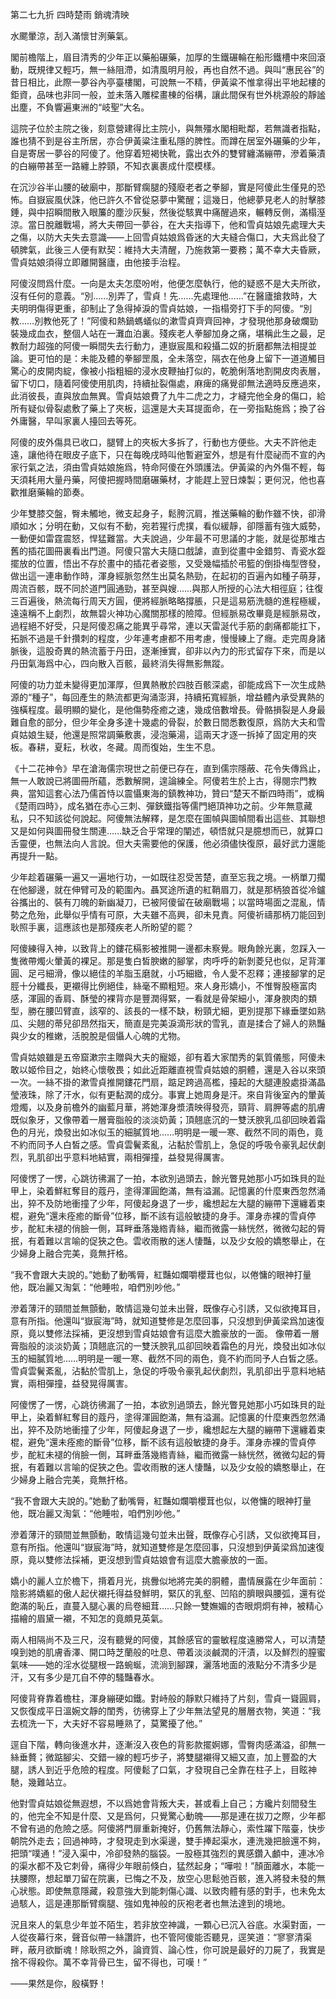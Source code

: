 第二七九折 四時楚雨 銷魂清映

水颸暈涼，刮入滿懷甘洌藥氣。

閣前檐階上，眉目清秀的少年正以藥船碾藥，加厚的生鐵碾輪在船形鐵槽中來回滾動，既規律又輕巧，無一絲阻滯，如清風明月般，再也自然不過。與叫“惠民谷”的昔日相比，此際一夢谷內亭臺樓閣，可說無一不精，伊黃粱不惟拿得出平地起樓的鉅資，品味也非同一般，並未落入雕樑畫棟的俗構，讓此間保有世外桃源般的靜謐出塵，不負響遍東洲的“岐聖”大名。

這院子位於主院之後，刻意營建得比主院小，與無殭水閣相毗鄰，若無識者指點，誰也猜不到是谷主所居，亦合伊黃粱注重私隱的脾性。而蹲在居室外碾藥的少年，自是寄居一夢谷的阿傻了。他穿着短褐快靴，露出衣外的雙臂纏滿繃帶，滲着藥漬的白繃帶甚至一路纏上脖頸，不知衣裏裹成什麼模樣。

在沉沙谷半山腰的破廟中，那斷臂瘸腿的殘廢老者之拳腳，實是阿傻此生僅見的恐怖。自嶽宸風伏誅，他已許久不曾從惡夢中驚醒；這幾日，他總夢見老人的肘擊膝錘，與中招瞬間散入眼簾的塵沙灰髮，然後從駭異中痛醒過來，輾轉反側，滿榻溼涼。當日脫離戰場，將大夫帶回一夢谷，在大夫指導下，他和雪貞姑娘先處理大夫之傷，以防大夫失去意識——上回雪貞姑娘爲昏迷的大夫縫合傷口，大夫爲此發了頓脾氣，此後三人便有默契：維持大夫清醒，乃施救第一要務；萬不幸大夫昏厥，雪貞姑娘須得立即離開醫廬，由他接手治程。

阿傻沒問爲什麼。一向是太夫怎麼吩咐，他便怎麼執行，他的疑惑不是大夫所欲，沒有任何的意義。“別……別弄了，雪貞！先……先處理他……”在醫廬搶救時，大夫明明傷得更重，卻制止了急得掉淚的雪貞姑娘，一指榻旁打下手的阿傻。“別教……別教他死了！”阿傻和熱鍋螞蟻似的漱雪貞齊齊回神，才發現他那身破爛勁裝幾成血衣，整個人站在一灘血泊裏。殘疾老人拳腳加身之痛，堪稱此生之最，足教耐力超強的阿傻一瞬間失去行動力，連嶽宸風和殺攝二奴的折磨都無法相提並論。更可怕的是：未能及體的拳腳罡風，全未落空，隔衣在他身上留下一道道觸目驚心的皮開肉綻，像被小指粗細的浸水皮鞭抽打似的，乾脆俐落地割開皮肉表層，留下切口，隨着阿傻使用肌肉，持續扯裂傷處，麻痺的痛覺卻無法適時反應過來，此消彼長，直與放血無異。雪貞姑娘費了九牛二虎之力，才縫完他全身的傷口，給所有疑似骨裂處敷了藥上了夾板，這還是大夫耳提面命，在一旁指點施爲；換了谷外庸醫，早叫家裏人擡回去等死。

阿傻的皮外傷具已收口，腿臂上的夾板大多拆了，行動也方便些。大夫不許他走遠，讓他待在眼皮子底下，只在每晚戌時叫他暫避室外，想是有什麼祕而不宣的內家行氣之法，須由雪貞姑娘施爲，特命阿傻在外頭護法。伊黃粱的內外傷不輕，每天須耗用大量丹藥，阿傻把握時間磨碾藥材，才能趕上翌日煉製；更何況，他也喜歡推磨藥輪的節奏。

少年雙膝交盤，臀未觸地，微支起身子，鬆胯沉肩，推送藥輪的動作雖不快，卻滑順如水；分明在動，又似有不動，宛若猩行虎撲，看似緩靜，卻隱蓄有強大威勢，一動便如雷霆震怒，悍猛難當。大夫說過，少年最不可思議的才能，就是從那堆古舊的插花圖冊裏看出門道。阿傻只當大夫隨口戲謔，直到從畫中金錯剪、青瓷水盌擺放的位置，悟出不存於畫中的插花者姿態，又受幾幅插於弔籃的倒掛梅型啓發，做出這一連串動作時，渾身經脈忽然生出莫名熱勁，在起初的百遍內如種子萌芽，周流百骸，既不同於道門圓通勁，甚至與嫂……與那人所授的心法大相徑庭；往復三百遍後，熱流每行周天方圓，便將經脈略略撐脹，只是這易筋洗髓的進程極緩，遠遠稱不上劇烈，故無碧火神功心魔關那樣的險障。但經脈易改畢竟是經脈易改，過程絕不好受，只是阿傻忍痛之能異乎尋常，連以天雷涎代手筋的劇痛都能扛下，拓脈不過是千針攢刺的程度，少年連考慮都不用考慮，慢慢練上了癮。走完周身諸脈後，這股奇異的熱流蓄于丹田，逐漸捶實，卻非以內力的形式留存下來，而是以丹田氣海爲中心，四向散入百骸，最終消失得無影無蹤。

阿傻的功力並未變得更加渾厚，但異熱散於四肢百骸深處，卻能成爲下一次生成熱源的“種子”，每回產生的熱流都更洶涌澎湃，持續拓寬經脈，增益體內承受異熱的強橫程度。最明顯的變化，是他傷勢痊癒之速，幾成倍數增長。骨骼損裂是人身最難自愈的部分，但少年全身多達十幾處的骨裂，於數日間悉數復原，爲防大夫和雪貞姑娘生疑，他還是照常調藥敷裹，浸泡藥湯，這兩天才逐一拆掉了固定用的夾板。春耕，夏耘，秋收，冬藏。周而復始，生生不息。

《十二花神令》早在滄海儒宗現世之前便已存在，直到儒宗隱蔽、花令失傳爲止，無一人敢說已將圖冊所蘊，悉數解開，遑論練全。阿傻若生於上古，得閱宗門教典，當知這套心法乃儒首恃以震懾東海的鎮教神功，贊曰“楚天不斷四時雨”，或稱《楚雨四時》，成名猶在赤心三刺、彈鋏鐵指等儒門絕頂神功之前。少年無意藏私，只不知該從何說起。阿傻無法解釋，是怎麼在圖幀與圖幀間看出這些、其聯想又是如何與圖冊發生關連……缺乏合乎常理的闡述，頓悟就只是臆想而已，就算口舌靈便，也無法向人言說。但大夫需要他的保護，他必須儘快復原，最好武力還能再提升一點。

少年趁着碾藥一遍又一遍地行功，一如既往忍受苦楚，直至忘我之境。一柄單刀擱在他腳邊，就在伸臂可及的範圍內。聶冥途所遺的紅鞘眉刀，就是那柄狼首從冷鑪谷攜出的、裝有刀魄的新幽凝刀，已被阿傻留在破廟戰場；以當時場面之混亂，情勢之危殆，此舉似乎情有可原，大夫雖不高興，卻未見責。阿傻祈禱那柄刀能回到耿照手裏，這應該也是那殘疾老人所盼望的罷？

阿傻練得入神，以致背上的鏤花槅影被推開一邊都未察覺。眼角餘光裏，忽踩入一隻微帶燭火暈黃的裸足。那是隻白皙腴嫩的腳掌，肉呼呼的新剝菱兒也似，足背渾圓、足弓細滑，像以絕佳的羊脂玉磨就，小巧細緻，令人愛不忍釋；連接腳掌的足脛十分纖長，更襯得比例絕佳，絲毫不顯粗短。來人身形嬌小，不惟臀股極富肉感，渾圓的香肩、酥瑩的裸背亦是豐潤得緊，一看就是骨架細小，渾身腴肉的類型，勝在腰凹臂直，該窄的、該長的一樣不缺，粉頸尤細，更別提那下緣垂墜如熟瓜、尖翹的蒂兒卻昂然指天，簡直是完美淚滴形狀的雪乳，直是揉合了婦人的熟豔與少女的稚嫩，活脫脫是個懾人心魄的尤物。

雪貞姑娘雖是五帝窟漱宗主贈與大夫的寵姬，卻有着大家閨秀的氣質儀態，阿傻未敢以姬伶目之，始終心懷敬畏；如此近距離直視雪貞姑娘的胴體，還是入谷以來頭一次。一絲不掛的漱雪貞推開鏤花門扇，踮足跨過高檻，擡起的大腿連股處掛滿晶瑩液珠，除了汗水，似有更黏潤的成分。事實上她周身是汗。來自背後室內的暈黃燈燭，以及身前檐外的幽藍月華，將她渾身漿漬映得發亮，頸背、肩胛等處的肌膚既似象牙，又像帶着一層膏脂般的淡淡奶黃；頂翹底沉的一雙沃腴乳瓜卻回映着霜色的月光，煥發出如冰似玉的細膩質地……明明是一暖一寒、截然不同的兩色，竟不約而同予人白皙之感。雪貞雲鬢紊亂，沾黏於雪肌上，急促的呼吸令豪乳起伏劇烈，乳肌卻出乎意料地結實，兩相彈撞，益發晃得厲害。

阿傻愣了一愣，心跳彷彿漏了一拍，本欲別過頭去，餘光瞥見她那小巧如珠貝的趾甲上，染着鮮紅奪目的蔻丹，塗得渾圓飽滿，無有溢漏。記憶裏的什麼東西忽然涌出，猝不及防地衝撞了少年，阿傻起身退了一步，纔想起左大腿的繃帶下還纏着束棍，避免“還未痊癒的斷骨”位移，斷不該有這般敏捷的身手。渾身赤裸的雪貞停步，酡紅未褪的俏臉一側，耳畔垂落幾綹青絲，繼而微露一絲恍然，微微勾起的脣抿，有着難以言喻的促狹之色。雲收雨散的迷人悽豔，以及少女般的嬌憨舉止，在少婦身上融合完美，竟無扞格。

“我不會跟大夫說的。”她動了動嘴脣，紅豔如爛嚼櫻茸也似，以倦慵的眼神打量他，既冶麗又淘氣：“他睡啦，咱們別吵他。”

滲着薄汗的頸間並無顫動，敢情這幾句並未出聲，既像存心引誘，又似欲掩耳目，意有所指。他還叫“嶽宸海”時，就知道雙修是怎麼回事，只沒想到伊黃梁爲加速復原，竟以雙修法採補，更沒想到雪貞姑娘會有這麼大膽豪放的一面。
像帶着一層膏脂般的淡淡奶黃；頂翹底沉的一雙沃腴乳瓜卻回映着霜色的月光，煥發出如冰似玉的細膩質地……明明是一暖一寒、截然不同的兩色，竟不約而同予人白皙之感。雪貞雲鬢紊亂，沾黏於雪肌上，急促的呼吸令豪乳起伏劇烈，乳肌卻出乎意料地結實，兩相彈撞，益發晃得厲害。

阿傻愣了一愣，心跳彷彿漏了一拍，本欲別過頭去，餘光瞥見她那小巧如珠貝的趾甲上，染着鮮紅奪目的蔻丹，塗得渾圓飽滿，無有溢漏。記憶裏的什麼東西忽然涌出，猝不及防地衝撞了少年，阿傻起身退了一步，纔想起左大腿的繃帶下還纏着束棍，避免“還未痊癒的斷骨”位移，斷不該有這般敏捷的身手。渾身赤裸的雪貞停步，酡紅未褪的俏臉一側，耳畔垂落幾綹青絲，繼而微露一絲恍然，微微勾起的脣抿，有着難以言喻的促狹之色。雲收雨散的迷人悽豔，以及少女般的嬌憨舉止，在少婦身上融合完美，竟無扞格。

“我不會跟大夫說的。”她動了動嘴脣，紅豔如爛嚼櫻茸也似，以倦慵的眼神打量他，既冶麗又淘氣：“他睡啦，咱們別吵他。”

滲着薄汗的頸間並無顫動，敢情這幾句並未出聲，既像存心引誘，又似欲掩耳目，意有所指。他還叫“嶽宸海”時，就知道雙修是怎麼回事，只沒想到伊黃梁爲加速復原，竟以雙修法採補，更沒想到雪貞姑娘會有這麼大膽豪放的一面。

嬌小的麗人立於檐下，揹着月光，挑釁似地將完美的胴體，盡情展露在少年面前：陰影將嬌軀的傲人起伏襯托得益發鮮明，緊仄的乳壑、凹陷的臍眼與腰弧，還有從飽滿的恥丘，直蔓入腿心裏的烏卷細茸……只餘一雙嫵媚的杏眼炯炯有神，被精心描繪的眉黛一襯，不知怎的竟頗見英氣。

兩人相隔尚不及三尺，沒有聽覺的阿傻，其餘感官的靈敏程度遠勝常人，可以清楚嗅到她的肌膚香澤、開口時芝蘭般的吐息、帶着淡淡鹹潤的汗漬，以及鮮烈的膣蜜氣味——她的淫水從腿根一路蜿蜒，流淌到腳踝，灑落地面的液點分不清多少是汗，又有多少是兀自不停的騷豔春水。

阿傻背脊靠着檐柱，渾身繃硬如鐵。對峙般的靜默只維持了片刻，雪貞一聳圓肩，又恢復成平日溫婉文靜的閨秀，彷彿穿上了少年無法望見的層層衣物，笑道：“我去梳洗一下，大夫好不容易睡熟了，莫驚擾了他。”

逕自下階，轉向後進水井，逐漸沒入夜色的背影款擺婀娜，雪臀肉感滿溢，卻無一絲垂贅；微踮腳尖、交錯一線的輕巧步子，將雙腿襯得又細又直，加上豐盈的大腿，誘人到近乎危險的程度。阿傻鬆了口氣，才發現自己全靠在柱子上，目眩神馳，幾難站立。

他對雪貞姑娘從無遐想，不以爲她會背叛大夫，甚或看上自己；方纔片刻間發生的，他完全不知是什麼、又是爲何，只覺驚心動魄——那是連在拔刀之際，少年都不曾有過的危險之感。阿傻將門扉重新掩好，仍舊無法靜心，索性躍下階臺，快步朝院外走去；回過神時，才發現走到水渠邊，雙手捧起渠水，連洗幾把臉還不夠，把頭“噗通！”浸入渠中，冷卻發熱的腦袋。一股極其強烈的異感鑽入顱中，連冰冷的渠水都不及它刺骨，痛得少年眼前倏白，猛然起身；“嘩啦！”顏面離水，本能一扶腰際，想起單刀留在院裏，已悔之不及，放空心思鬆弛百骸，進入將發未發的無心狀態。即使無意隱藏，殺意強大到能刺傷心識、以致肉體有感的對手，也未免太過駭人，這是連那斷臂瘸腿、強如鬼神般的灰袍老者也無法達到的境地。

況且來人的氣息少年並不陌生，若非放空神識，一顆心已沉入谷底。水渠對面，一人從夜幕行來，聲音似帶一絲讚許，也不管阿傻能否聽見，逕笑道：“寥寥清渠畔，蔽月欲斷魂！除耿照之外，論資質、論心性，你可說是最好的刀屍了，我實是捨不得殺你。萬不幸背骨已生，留不得也，可嘆！”

——果然是你，殷橫野！